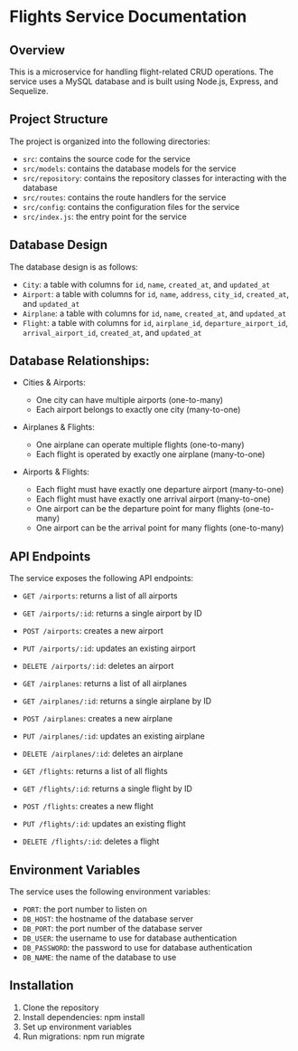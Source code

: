 # Flights Service Documentation

## Overview

This is a microservice for handling flight-related CRUD operations. The service uses a MySQL database and is built using Node.js, Express, and Sequelize.

## Project Structure

The project is organized into the following directories:

- `src`: contains the source code for the service
- `src/models`: contains the database models for the service
- `src/repository`: contains the repository classes for interacting with the database
- `src/routes`: contains the route handlers for the service
- `src/config`: contains the configuration files for the service
- `src/index.js`: the entry point for the service

## Database Design

The database design is as follows:

- `City`: a table with columns for `id`, `name`, `created_at`, and `updated_at`
- `Airport`: a table with columns for `id`, `name`, `address`, `city_id`, `created_at`, and `updated_at`
- `Airplane`: a table with columns for `id`, `name`, `created_at`, and `updated_at`
- `Flight`: a table with columns for `id`, `airplane_id`, `departure_airport_id`, `arrival_airport_id`, `created_at`, and `updated_at`

## Database Relationships:

- Cities & Airports:

  - One city can have multiple airports (one-to-many)
  - Each airport belongs to exactly one city (many-to-one)

- Airplanes & Flights:

  - One airplane can operate multiple flights (one-to-many)
  - Each flight is operated by exactly one airplane (many-to-one)

- Airports & Flights:

  - Each flight must have exactly one departure airport (many-to-one)
  - Each flight must have exactly one arrival airport (many-to-one)
  - One airport can be the departure point for many flights (one-to-many)
  - One airport can be the arrival point for many flights (one-to-many)

## API Endpoints

The service exposes the following API endpoints:

- `GET /airports`: returns a list of all airports
- `GET /airports/:id`: returns a single airport by ID
- `POST /airports`: creates a new airport
- `PUT /airports/:id`: updates an existing airport
- `DELETE /airports/:id`: deletes an airport

- `GET /airplanes`: returns a list of all airplanes
- `GET /airplanes/:id`: returns a single airplane by ID
- `POST /airplanes`: creates a new airplane
- `PUT /airplanes/:id`: updates an existing airplane
- `DELETE /airplanes/:id`: deletes an airplane

- `GET /flights`: returns a list of all flights
- `GET /flights/:id`: returns a single flight by ID
- `POST /flights`: creates a new flight
- `PUT /flights/:id`: updates an existing flight
- `DELETE /flights/:id`: deletes a flight

## Environment Variables

The service uses the following environment variables:

- `PORT`: the port number to listen on
- `DB_HOST`: the hostname of the database server
- `DB_PORT`: the port number of the database server
- `DB_USER`: the username to use for database authentication
- `DB_PASSWORD`: the password to use for database authentication
- `DB_NAME`: the name of the database to use

## Installation

1. Clone the repository
2. Install dependencies: npm install
3. Set up environment variables
4. Run migrations: npm run migrate
